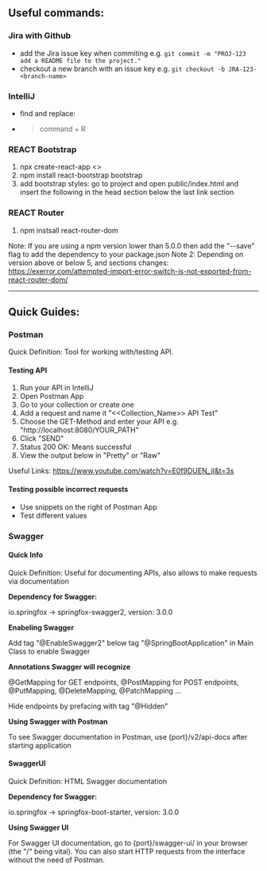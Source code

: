 ## Useful commands:

### Jira with Github
- add the Jira issue key when commiting e.g. `git commit -m "PROJ-123 add a README file to the project."`
- checkout a new branch with an issue key e.g. `git checkout -b JRA-123-<branch-name>`

### IntelliJ
- find and replace:
- > command + R

### REACT Bootstrap
1. npx create-react-app <<project name>>
2. npm install react-bootstrap bootstrap
3. add bootstrap styles: go to project and open public/index.html and insert the following in the head section below the last link section
      <link
      rel="stylesheet"
      href="https://cdn.jsdelivr.net/npm/bootstrap@5.1.3/dist/css/bootstrap.min.css"
      integrity="sha384-1BmE4kWBq78iYhFldvKuhfTAU6auU8tT94WrHftjDbrCEXSU1oBoqyl2QvZ6jIW3"
      crossorigin="anonymous"
    />
  
### REACT Router
1. npm instsall react-router-dom
  
Note: If you are using a npm version lower than 5.0.0 then add the "--save" flag to add the dependency to your package.json
Note 2: Depending on version above or below 5, <Switch> and <Routes> sections changes: 
        https://exerror.com/attempted-import-error-switch-is-not-exported-from-react-router-dom/


---

## Quick Guides:

### Postman
Quick Definition: Tool for working with/testing API.

#### Testing API
1. Run your API in IntelliJ
2. Open Postman App 
3. Go to your collection or create one
4. Add a request and name it "<<Collection_Name>> API Test" 
5. Choose the GET-Method and enter your API e.g. "http://localhost:8080/YOUR_PATH"
6. Click "SEND"
7. Status 200 OK: Means successful
8. View the output below in "Pretty" or "Raw"

Useful Links: https://www.youtube.com/watch?v=E0f9DUEN_jI&t=3s

#### Testing possible incorrect requests
- Use snippets on the right of Postman App
- Test different values




### Swagger
#### Quick Info
Quick Definition: Useful for documenting APIs, also allows to make requests via documentation

**Dependency for Swagger:** 

io.springfox -> springfox-swagger2, version: 3.0.0

**Enabeling Swagger**

Add tag "@EnableSwagger2" below tag "@SpringBootApplication" in Main Class to enable Swagger

**Annotations Swagger will recognize**

@GetMapping for GET endpoints, @PostMapping for POST endpoints, @PutMapping, @DeleteMapping, @PatchMapping ...

Hide endpoints by prefacing with tag "@Hidden"

**Using Swagger with Postman**

To see Swagger documentation in Postman, use {port}/v2/api-docs after starting application

#### SwaggerUI
Quick Definition: HTML Swagger documentation

**Dependency for Swagger:** 

io.springfox -> springfox-boot-starter, version: 3.0.0

**Using Swagger UI**

For Swagger UI documentation, go to {port}/swagger-ui/ in your browser (the "/" being vital). You can also start HTTP requests from the interface without the need of Postman.


